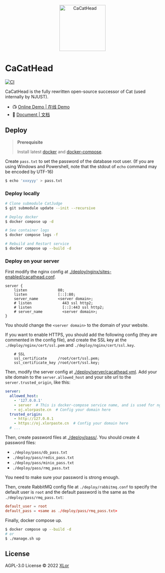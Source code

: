 <p align="center">
  <img src="https://user-images.githubusercontent.com/30072175/199655609-e58c7e16-1cad-491e-be98-4033dba188f9.png" alt="CaCatHead" height="150">
</p>

# CaCatHead

[![CI](https://github.com/XLoJ/CaCatHead/actions/workflows/ci.yml/badge.svg)](https://github.com/XLoJ/CaCatHead/actions/workflows/ci.yml)

CaCatHead is the fully rewritten open-source successor of Cat (used internally by NJUST).

+ 📺 [Online Demo | 在线 Demo](https://oj.xlorpaste.cn/)
+ 📖 [Document | 文档](https://oj-docs.onekuma.cn/)

## Deploy

> **Prerequisite**
>
> Install latest [docker](https://www.docker.com/) and [docker-compose](https://docs.docker.com/compose/).

Create `pass.txt` to set the password of the database root user. (If you are using Windows and Powershell, note that the stdout of `echo` command may be encoded by UTF-16)

```bash
$ echo 'xxxyyy' > pass.txt
```

### Deploy locally

```bash
# Clone submodule CatJudge
$ git submodule update --init --recursive

# Deploy docker
$ docker compose up -d

# See container logs
$ docker compose logs -f

# Rebuild and Restart service
$ docker compose up --build -d
```

### Deploy on your server

First modify the nginx config at [./deploy/nginx/sites-enabled/cacathead.conf](./deploy/nginx/sites-enabled/cacathead.conf).

```nginx
server {
    listen              80;
    listen              [::]:80;
    server_name         <server domain>;
    # listen              443 ssl http2;
    # listen              [::]:443 ssl http2;
    # server_name         <server domain>;
}
```

You should change the `<server domain>` to the domain of your website.

If you want to enable HTTPS, you should add the following config (they are commented in the config file), and create the SSL key at the `./deploy/nginx/cert/ssl.pem` and `./deploy/nginx/cert/ssl.key`.

```nginx
    # SSL
    ssl_certificate     /root/cert/ssl.pem;
    ssl_certificate_key /root/cert/ssl.key;
```

Then, modify the server config at [./deploy/server/cacathead.yml](./deploy/server/cacathead.yml). Add your site domain to the `server.allowed_host` and your site url to the `server.trusted_origin`, like this:

```yaml
server:
  allowed_host:
    - '127.0.0.1'
    - server  # This is docker-compose service name, and is used for nginx
    - oj.xlorpaste.cn  # Config your domain here
  trusted_origin:
    - http://127.0.0.1
    - https://oj.xlorpaste.cn  # Config your domain here
  # ...
```

Then, create password files at [./deploy/pass/](./deploy/pass/). You should create 4 password files:

+ `./deploy/pass/db_pass.txt`
+ `./deploy/pass/redis_pass.txt`
+ `./deploy/pass/minio_pass.txt`
+ `./deploy/pass/rmq_pass.txt`

You need to make sure your password is strong enough.

Then, create RabbitMQ config file at `./deploy/rabbitmq.conf` to specify the default user is `root` and the default password is the same as the `./deploy/pass/rmq_pass.txt`:

```conf
default_user = root
default_pass = <same as ./deploy/pass/rmq_pass.txt>
```

Finally, docker compose up.

```bash
$ docker compose up --build -d
# or
$ ./manage.sh up
```

## License

AGPL-3.0 License © 2022 [XLor](https://github.com/yjl9903)
